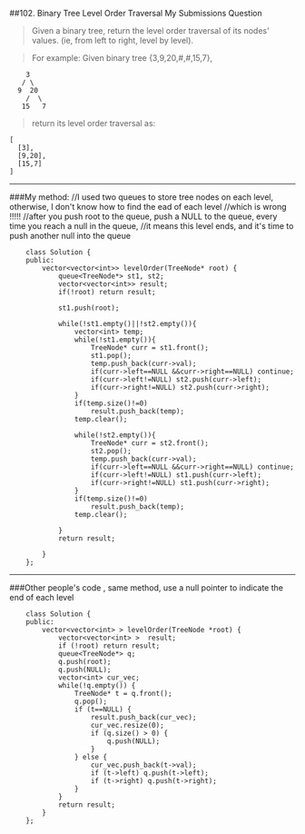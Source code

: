 ##102. Binary Tree Level Order Traversal My Submissions Question

> Given a binary tree, return the level order traversal of its nodes' values. (ie, from left to right, level by level).

> For example:
> Given binary tree {3,9,20,#,#,15,7},  
> 
        3
       / \
      9  20
        /  \
       15   7
>return its level order traversal as:  
> 
    [
      [3],
      [9,20],
      [15,7]
    ]
    
---
###My method:
        //I used two queues to store tree nodes on each level, otherwise, I don't know how to find the ead of each level
        //which is wrong !!!!!
        //after you push root to the queue, push a NULL to the queue, every time you reach a null in the queue, 
        //it means this level ends, and it's time to push another null into the queue
        
        class Solution {
        public:
            vector<vector<int>> levelOrder(TreeNode* root) {
                queue<TreeNode*> st1, st2;
                vector<vector<int>> result;
                if(!root) return result;
                
                st1.push(root);
                
                while(!st1.empty()||!st2.empty()){
                    vector<int> temp;
                    while(!st1.empty()){
                        TreeNode* curr = st1.front();
                        st1.pop();
                        temp.push_back(curr->val);
                        if(curr->left==NULL &&curr->right==NULL) continue;
                        if(curr->left!=NULL) st2.push(curr->left);
                        if(curr->right!=NULL) st2.push(curr->right);
                    }
                    if(temp.size()!=0)
                        result.push_back(temp);
                    temp.clear();
                    
                    while(!st2.empty()){
                        TreeNode* curr = st2.front();
                        st2.pop();
                        temp.push_back(curr->val);
                        if(curr->left==NULL &&curr->right==NULL) continue;
                        if(curr->left!=NULL) st1.push(curr->left);
                        if(curr->right!=NULL) st1.push(curr->right);
                    }
                    if(temp.size()!=0)
                        result.push_back(temp);
                    temp.clear();
        
                }
                return result;
                
            }
        };


---

###Other people's code , same method, use a null pointer to indicate the end of each level 

        class Solution {
        public:
            vector<vector<int> > levelOrder(TreeNode *root) {
                vector<vector<int> >  result;
                if (!root) return result;
                queue<TreeNode*> q;
                q.push(root);
                q.push(NULL);
                vector<int> cur_vec;
                while(!q.empty()) {
                    TreeNode* t = q.front();
                    q.pop();
                    if (t==NULL) {
                        result.push_back(cur_vec);
                        cur_vec.resize(0);
                        if (q.size() > 0) {
                            q.push(NULL);
                        }
                    } else {
                        cur_vec.push_back(t->val);
                        if (t->left) q.push(t->left);
                        if (t->right) q.push(t->right);
                    }
                }
                return result;
            }
        };
